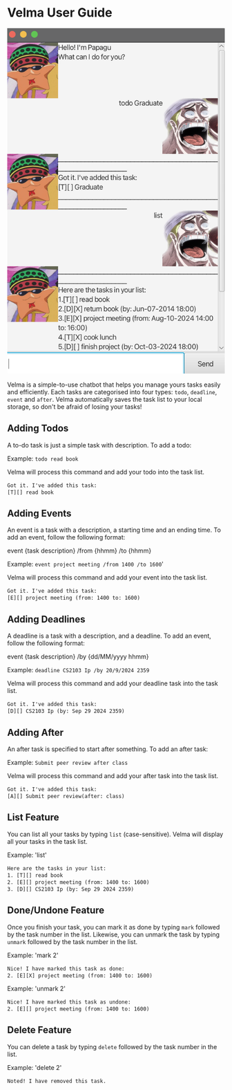 # Velma User Guide

![Screenshot of Velma chatbot](Ui.png)

Velma is a simple-to-use chatbot that helps you manage yours tasks easily and efficiently. Each tasks are categorised into 
four types: `todo`, `deadline`, `event` and `after`. Velma automatically saves the task list to your local storage,
so don't be afraid of losing your tasks!


## Adding Todos
A to-do task is just a simple task with description. To add a todo:

Example: `todo read book`

Velma will process this command and add your todo into the task list. 

```
Got it. I've added this task:
[T][] read book
```

## Adding Events
An event is a task with a description, a starting time and an ending time. To add an event, follow the following format:

event {task description} /from {hhmm} /to {hhmm}

Example: `event project meeting /from 1400 /to 1600`'

Velma will process this command and add your event into the task list. 

```
Got it. I've added this task:
[E][] project meeting (from: 1400 to: 1600)
```

## Adding Deadlines
A deadline is a task with a description, and a deadline. To add an event, follow the following format:

event {task description} /by {dd/MM/yyyy hhmm}

Example: `deadline CS2103 Ip /by 20/9/2024 2359`

Velma will process this command and add your deadline task into the task list.

```
Got it. I've added this task:
[D][] CS2103 Ip (by: Sep 29 2024 2359)
```

## Adding After
An after task is specified to start after something. To add an after task:

Example: `Submit peer review after class`

Velma will process this command and add your after task into the task list.

```
Got it. I've added this task:
[A][] Submit peer review(after: class)
```

## List Feature
You can list all your tasks by typing `list` (case-sensitive). Velma will display all your tasks in the task list.

Example: 'list'

```
Here are the tasks in your list:
1. [T][] read book
2. [E][] project meeting (from: 1400 to: 1600)
3. [D][] CS2103 Ip (by: Sep 29 2024 2359)
```

## Done/Undone Feature
Once you finish your task, you can mark it as done by typing `mark` followed by the task number in the list.
Likewise, you can unmark the task by typing `unmark` followed by the task number in the list.

Example: 'mark 2'

```
Nice! I have marked this task as done:
2. [E][X] project meeting (from: 1400 to: 1600)
```

Example: 'unmark 2'

```
Nice! I have marked this task as undone:
2. [E][] project meeting (from: 1400 to: 1600)    
```

## Delete Feature
You can delete a task by typing `delete` followed by the task number in the list.

Example: 'delete 2'

```
Noted! I have removed this task.
```